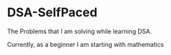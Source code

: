 # DSA-SelfPaced

The Problems that I am solving while learning DSA.

Currently, as a beginner I am starting with mathematics
